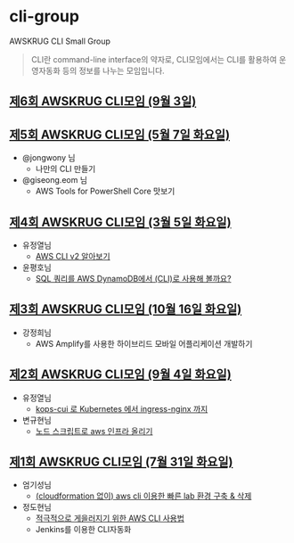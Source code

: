 # cli-group

AWSKRUG CLI Small Group

> CLI란 command-line interface의 약자로, CLI모임에서는 CLI를 활용하여 운영자동화 등의 정보를 나누는 모임입니다.

<!-- meetup count -- 6 -->
<!-- history -->

<!-- meetup awskrug -- 263931822 -->

## [제6회 AWSKRUG CLI모임 (9월 3일)](https://www.meetup.com/awskrug/events/263931822/)

<!-- meetup awskrug -- 260780778 -->

## [제5회 AWSKRUG CLI모임 (5월 7일 화요일)](https://www.meetup.com/awskrug/events/260780778/)

* @jongwony 님
  * 나만의 CLI 만들기
* @giseong.eom 님
  * AWS Tools for PowerShell Core 맛보기

<!-- meetup awskrug -- 258924178 -->

## [제4회 AWSKRUG CLI모임 (3월 5일 화요일)](https://www.meetup.com/awskrug/events/258924178/)

* 유정열님
  * [AWS CLI v2 알아보기](https://drive.google.com/open?id=1sYotwdfn2x0qcy5zIWXuiUN68Ld7-MxK)
* 윤평호님
  * [SQL 쿼리를 AWS DynamoDB에서 (CLI)로 사용해 볼까요?](https://www.slideshare.net/IanYoon/sql-aws-dynamodb-cli)

<!-- meetup awskrug -- 255081286 -->

## [제3회 AWSKRUG CLI모임 (10월 16일 화요일)](https://www.meetup.com/awskrug/events/255081286/)

* 강정희님
  * AWS Amplify를 사용한 하이브리드 모바일 어플리케이션 개발하기

<!-- meetup awskrug -- 253843549 -->

## [제2회 AWSKRUG CLI모임 (9월 4일 화요일)](https://www.meetup.com/awskrug/events/253843549/)

* 유정열님
  * [kops-cui 로 Kubernetes 에서 ingress-nginx 까지](https://docs.google.com/presentation/d/1EiLKCuKPJntrK0NZqcEIA35IvmtQ5Dz6nakdpbIrIqA)
* 변규현님
  * [노드 스크립트로 aws 인프라 올리기](https://github.com/novemberde/awscli-node-demo)

<!-- meetup awskrug -- 252699532 -->

## [제1회 AWSKRUG CLI모임 (7월 31일 화요일)](https://www.meetup.com/awskrug/events/252699532/)

* 엄기성님
  * [(cloudformation 없이) aws cli 이용한 빠른 lab 환경 구축 & 삭제](https://giseongeom.github.io/assets/2018/2018-07-31-manage-lab-using-aws-cli.html)
* 정도현님
  * [적극적으로 게을러지기 위한 AWS CLI 사용법](http://bit.ly/cli-for-lazy)
  * Jenkins를 이용한 CLI자동화
